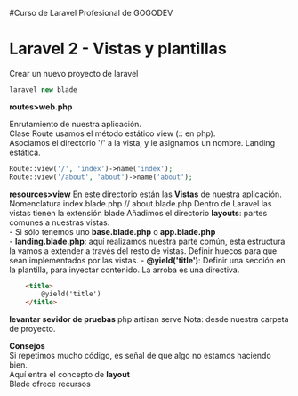 #Curso de Laravel Profesional de GOGODEV

# Laravel 2 - Vistas y plantillas

Crear un nuevo proyecto de laravel  
``` php
laravel new blade 
```
**routes>web.php**  

Enrutamiento de nuestra aplicación.  
Clase Route usamos el método estático view (:: en php).  
Asociamos el directorio '/' a la vista, y le asignamos un nombre. 
Landing estática.  

```php
Route::view('/', 'index')->name('index');
Route::view('/about', 'about')->name('about');
``` 

**resources>view**
En este directorio están las **Vistas** de nuestra aplicación. 
Nomenclatura index.blade.php // about.blade.php 
Dentro de Laravel las vistas tienen la extensión blade
Añadimos el directorio **layouts**: partes comunes a nuestras vistas.  
    - Si sólo tenemos uno **base.blade.php** o **app.blade.php**  
    - **landing.blade.php**: aquí realizamos nuestra parte común, esta estructura la vamos a extender a través del resto de vistas. Definir huecos para que sean implementados por las vistas.
    - **@yield('title')**: Definir una sección en la plantilla, para inyectar contenido. La arroba es una directiva.  
``` html
    <title>
        @yield('title')
    </title>
```

**levantar sevidor de pruebas**
php artisan serve
Nota: desde nuestra carpeta de proyecto.

**Consejos**  
Si repetimos mucho código, es señal de que algo no estamos haciendo bien.  
Aquí entra el concepto de **layout**  
Blade ofrece recursos  
